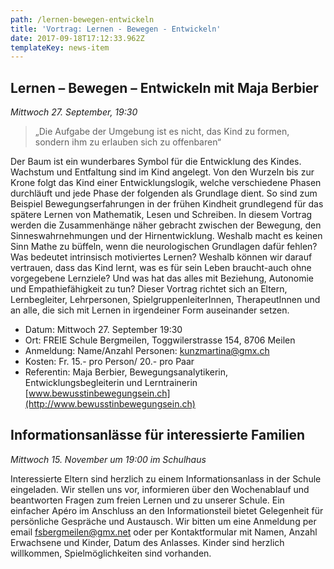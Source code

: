 ```yaml
---
path: /lernen-bewegen-entwickeln
title: 'Vortrag: Lernen - Bewegen - Entwickeln'
date: 2017-09-18T17:12:33.962Z
templateKey: news-item
---
```

## Lernen – Bewegen – Entwickeln mit Maja Berbier

_Mittwoch 27. September, 19:30_

> „Die Aufgabe der Umgebung ist es nicht, das Kind zu formen, sondern ihm zu erlauben sich zu offenbaren“

Der Baum ist ein wunderbares Symbol für die Entwicklung des Kindes. Wachstum und Entfaltung sind im Kind angelegt. Von den Wurzeln bis zur Krone folgt das Kind einer Entwicklungslogik, welche verschiedene Phasen durchläuft und jede Phase der folgenden als Grundlage dient. So sind zum Beispiel Bewegungserfahrungen in der frühen Kindheit grundlegend für das spätere Lernen von Mathematik, Lesen und Schreiben.
In diesem Vortrag werden die Zusammenhänge näher gebracht zwischen der Bewegung, den Sinneswahrnehmungen und der Hirnentwicklung. Weshalb macht es keinen Sinn Mathe zu büffeln, wenn die neurologischen Grundlagen dafür fehlen? Was bedeutet intrinsisch motiviertes Lernen? Weshalb können wir darauf vertrauen, dass das Kind lernt, was es für sein Leben braucht-auch ohne vorgegebene Lernziele? Und was hat das alles mit Beziehung, Autonomie und Empathiefähigkeit zu tun?
Dieser Vortrag richtet sich an Eltern, Lernbegleiter, Lehrpersonen, SpielgruppenleiterInnen, TherapeutInnen und an alle, die sich mit Lernen in irgendeiner Form auseinander setzen.

* Datum: Mittwoch 27. September 19:30
* Ort: FREIE Schule Bergmeilen, Toggwilerstrasse 154, 8706 Meilen
* Anmeldung: Name/Anzahl Personen: kunzmartina@gmx.ch
* Kosten: Fr. 15.- pro Person/ 20.- pro Paar
* Referentin:	Maja Berbier, Bewegungsanalytikerin, Entwicklungsbegleiterin und Lerntrainerin
  [www.bewusstinbewegungsein.ch](http://www.bewusstinbewegungsein.ch)

## Informationsanlässe für interessierte Familien

_Mittwoch 15. November um 19:00 im Schulhaus_

Interessierte Eltern sind herzlich zu einem Informationsanlass in der Schule eingeladen. Wir stellen uns vor, informieren über den Wochenablauf und beantworten Fragen zum freien Lernen und zu unserer Schule. Ein einfacher Apéro im Anschluss an den Informationsteil bietet Gelegenheit für persönliche Gespräche und Austausch.
Wir bitten um eine Anmeldung per email fsbergmeilen@gmx.net oder per Kontaktformular mit Namen, Anzahl Erwachsene und Kinder, Datum des Anlasses.
Kinder sind herzlich willkommen, Spielmöglichkeiten sind vorhanden.
